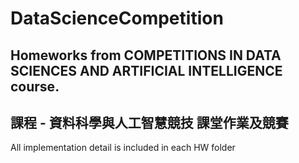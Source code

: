# DataScienceCompetition
## Homeworks from COMPETITIONS IN DATA SCIENCES AND ARTIFICIAL INTELLIGENCE course.
## 課程 - 資料科學與人工智慧競技 課堂作業及競賽

  All implementation detail is included in each HW folder
  
